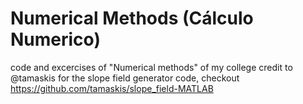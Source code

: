# Numerical Methods (Cálculo Numerico)

code and excercises of "Numerical methods" of my college
credit to @tamaskis for the slope field generator code, checkout https://github.com/tamaskis/slope_field-MATLAB 